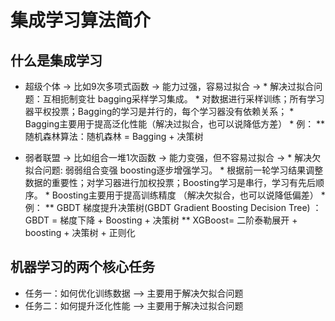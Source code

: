 # 集成学习算法简介
## 什么是集成学习
- 超级个体 -> 比如9次多项式函数 -> 能力过强，容易过拟合 -> 
            * 解决过拟合问题：互相扼制变壮 bagging采样学习集成。
            * 对数据进行采样训练；所有学习器平权投票；Bagging的学习是并行的，每个学习器没有依赖关系；
            * Bagging主要用于提高泛化性能（解决过拟合，也可以说降低方差）
            * 例：
                **随机森林算法：随机森林 = Bagging + 决策树
                
- 弱者联盟 -> 比如组合一堆1次函数 -> 能力变强，但不容易过拟合 -> 
            * 解决欠拟合问题: 弱弱组合变强 boosting逐步增强学习。
            * 根据前一轮学习结果调整数据的重要性；对学习器进行加权投票；Boosting学习是串行，学习有先后顺序。
            * Boosting主要用于提高训练精度 （解决欠拟合，也可以说降低偏差）
            * 例：
                ** GBDT 梯度提升决策树(GBDT Gradient Boosting Decision Tree) ：GBDT = 梯度下降 + Boosting + 决策树
                ** XGBoost= 二阶泰勒展开 + boosting + 决策树 + 正则化
            
## 机器学习的两个核心任务
- 任务一：如何优化训练数据 —> 主要用于解决欠拟合问题
- 任务二：如何提升泛化性能 —> 主要用于解决过拟合问题

